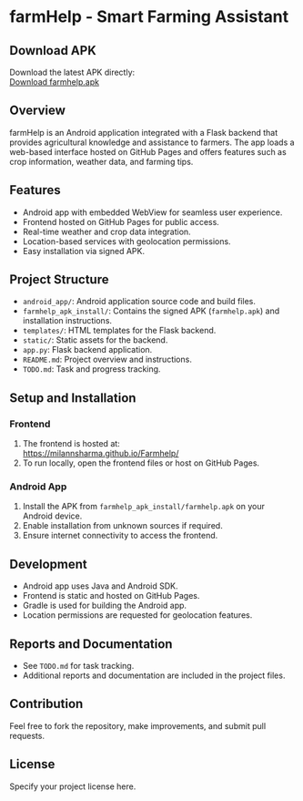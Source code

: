 # farmHelp - Smart Farming Assistant

## Download APK
Download the latest APK directly:  
[Download farmhelp.apk](https://github.com/MilannSharma/Farmhelp/raw/main/android_app/app/build/outputs/apk/release/app-release.apk)

## Overview
farmHelp is an Android application integrated with a Flask backend that provides agricultural knowledge and assistance to farmers. The app loads a web-based interface hosted on GitHub Pages and offers features such as crop information, weather data, and farming tips.

## Features
- Android app with embedded WebView for seamless user experience.
- Frontend hosted on GitHub Pages for public access.
- Real-time weather and crop data integration.
- Location-based services with geolocation permissions.
- Easy installation via signed APK.

## Project Structure
- `android_app/`: Android application source code and build files.
- `farmhelp_apk_install/`: Contains the signed APK (`farmhelp.apk`) and installation instructions.
- `templates/`: HTML templates for the Flask backend.
- `static/`: Static assets for the backend.
- `app.py`: Flask backend application.
- `README.md`: Project overview and instructions.
- `TODO.md`: Task and progress tracking.

## Setup and Installation

### Frontend
1. The frontend is hosted at:  
   https://milannsharma.github.io/Farmhelp/  
2. To run locally, open the frontend files or host on GitHub Pages.

### Android App
1. Install the APK from `farmhelp_apk_install/farmhelp.apk` on your Android device.
2. Enable installation from unknown sources if required.
3. Ensure internet connectivity to access the frontend.

## Development

- Android app uses Java and Android SDK.
- Frontend is static and hosted on GitHub Pages.
- Gradle is used for building the Android app.
- Location permissions are requested for geolocation features.

## Reports and Documentation
- See `TODO.md` for task tracking.
- Additional reports and documentation are included in the project files.

## Contribution
Feel free to fork the repository, make improvements, and submit pull requests.

## License
Specify your project license here.
